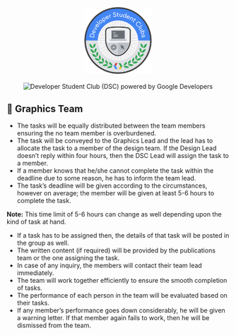 <!-- Developer Student Club  (DSC) logo -->
<div align="center">
<img src="../assets/logo.png" alt="Developer Student Club logo" width="30%">
<br>
<br>
<img src="https://dzwonsemrish7.cloudfront.net/items/3n3N3Z35091y3k131M0X/Image%202019-08-13%20at%203.44.24%20PM.png?v=a160c865" alt="Developer Student Club (DSC) powered by Google Developers">
</div>

<h2>🍭 Graphics Team</h2>

- The tasks will be equally distributed between the team members ensuring the no team member is overburdened.
- The task will be conveyed to the Graphics Lead and the lead has to allocate the task to a member of the design team. If the Design Lead doesn’t reply within four hours, then the DSC Lead will assign the task to a member.
- If a member knows that he/she cannot complete the task within the deadline due to some reason, he has to inform the team lead.
- The task’s deadline will be given according to the circumstances, however on average; the member will be given at least 5-6 hours to complete the task.

**Note:** This time limit of 5-6 hours can change as well depending upon the kind of task at hand.

- If a task has to be assigned then, the details of that task will be posted in the group as well.
- The written content (if required) will be provided by the publications team or the one assigning the task.
- In case of any inquiry, the members will contact their team lead immediately.
- The team will work together efficiently to ensure the smooth completion of tasks.
- The performance of each person in the team will be evaluated based on their tasks.
- If any member’s performance goes down considerably, he will be given a warning letter. If that member again fails to work, then he will be dismissed from the team.
